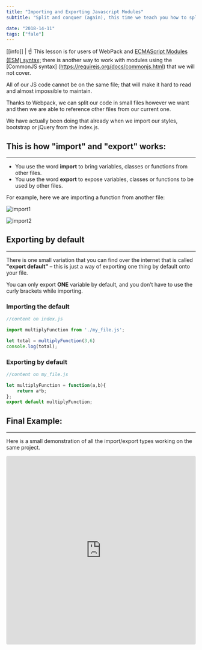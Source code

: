 ```yaml
---
title: "Importing and Exporting Javascript Modules"
subtitle: "Split and conquer (again), this time we teach you how to split your code into several files to avoid GIT conflicts and to also be more organized."

date: "2018-14-11"
tags: ["fale"]
---
```


[[info]]
| :point_up: This lesson is for users of WebPack and [ECMAScript Modules (ESM) syntax;](https://nodejs.org/api/esm.html) there is another way to work with modules using the [CommonJS syntax] (https://requirejs.org/docs/commonjs.html) that we will not cover.

All of our JS code cannot be on the same file; that will make it hard to read and almost impossible to maintain.

Thanks to Webpack, we can split our code in small files however we want and then we are able to reference other files from our current one.

We have actually been doing that already when we import our styles, bootstrap or jQuery from the index.js.

## This is how "import" and "export" works:
***

+ You use the word **import** to bring variables, classes or functions from other files.
+ You use the word **export** to expose variables, classes or functions to be used by other files.

For example, here we are importing a function from another file:


![import1](https://ucarecdn.com/f7b8c75d-e7d4-481e-8346-b95d54a235f6/-/resize/1000x/)

![import2](https://ucarecdn.com/2cdb146a-d6f7-4591-96fc-e50aef07aca5/-/resize/1000x/)


## Exporting by default
***

There is one small variation that you can find over the internet that is called **"export default"** – this is just a way of exporting one thing by default onto your file.

You can only export **ONE** variable by default, and you don’t have to use the curly brackets while importing.

### Importing the default

```javascript
//content on index.js 

import multiplyFunction from './my_file.js';

let total = multiplyFunction(3,6)
console.log(total);
```

### Exporting by default

```javascript
//content on my_file.js 

let multiplyFunction = function(a,b){
    return a*b;
};
export default multiplyFunction;
```



## Final Example:
***

Here is a small demonstration of all the import/export types working on the same project.

<iframe src="https://codesandbox.io/embed/218y1prppj?hidenavigation=1" style="width:100%; height:500px; border:0; border-radius: 4px; overflow:hidden;" sandbox="allow-modals allow-forms allow-popups allow-scripts allow-same-origin"></iframe>


